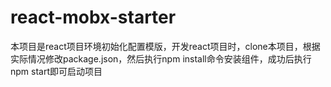 # react-mobx-starter

本项目是react项目环境初始化配置模版，开发react项目时，clone本项目，根据实际情况修改package.json，然后执行npm install命令安装组件，成功后执行npm start即可启动项目
